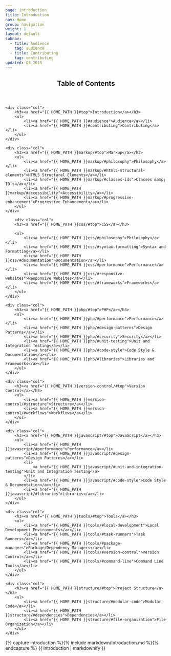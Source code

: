 ```yaml
---
page: introduction
title: Introduction
nav: Home
group: navigation
weight: 1
layout: default
subnav:
  - title: Audience
    tag: audience
  - title: Contributing
    tag: contributing
updated: Q3 2015
---
```


<div class="toc">
	<header>
		<h2>Table of Contents</h2>
	</header>

	<div class="col">
		<h3><a href="{{ HOME_PATH }}#top">Introduction</a></h3>
		<ul>
			<li><a href="{{ HOME_PATH }}#audience">Audience</a></li>
			<li><a href="{{ HOME_PATH }}#contributing">Contributing</a></li>
		</ul>
	</div>

    <div class="col">
		<h3><a href="{{ HOME_PATH }}markup/#top">Markup</a></h3>
		<ul>
			<li><a href="{{ HOME_PATH }}markup/#philosophy">Philosophy</a></li>
			<li><a href="{{ HOME_PATH }}markup/#html5-structural-elements">HTML5 Structural Elements</a></li>
			<li><a href="{{ HOME_PATH }}markup/#classes-ids">Classes &amp; ID's</a></li>
			<li><a href="{{ HOME_PATH }}markup/#accessibility">Accessibility</a></li>
			<li><a href="{{ HOME_PATH }}markup/#progressive-enhancement">Progressive Enhancement</a></li>
		</ul>
	</div>

	    <div class="col">
  		<h3><a href="{{ HOME_PATH }}css/#top">CSS</a></h3>

  		<ul>
  			<li><a href="{{ HOME_PATH }}css/#philosophy">Philosophy</a></li>
  			<li><a href="{{ HOME_PATH }}css/#syntax-formatting">Syntax and Formatting</a></li>
  			<li><a href="{{ HOME_PATH }}css/#documentation">Documentation</a></li>
  			<li><a href="{{ HOME_PATH }}css/#performance">Performance</a></li>
  			<li><a href="{{ HOME_PATH }}css/#responsive-websites">Responsive Websites</a></li>
  			<li><a href="{{ HOME_PATH }}css/#frameworks">Frameworks</a></li>
  		</ul>
  	</div>

	<div class="col">
		<h3><a href="{{ HOME_PATH }}php/#top">PHP</a></h3>
		<ul>
			<li><a href="{{ HOME_PATH }}php/#performance">Performance</a></li>
			<li><a href="{{ HOME_PATH }}php/#design-patterns">Design Patterns</a></li>
			<li><a href="{{ HOME_PATH }}php/#security">Security</a></li>
			<li><a href="{{ HOME_PATH }}php/#unit-testing">Unit and Integration Testing</a></li>
			<li><a href="{{ HOME_PATH }}php/#code-style">Code Style & Documentation</a></li>
			<li><a href="{{ HOME_PATH }}php/#libraries">Libraries and Frameworks</a></li>
		</ul>
	</div>

	<div class="col">
		<h3><a href="{{ HOME_PATH }}version-control/#top">Version Control</a></h3>
		<ul>
			<li><a href="{{ HOME_PATH }}version-control/#structure">Structure</a></li>
			<li><a href="{{ HOME_PATH }}version-control/#workflows">Workflows</a></li>
		</ul>
	</div>

	<div class="col">
		<h3><a href="{{ HOME_PATH }}javascript/#top">JavaScript</a></h3>
		<ul>
			<li><a href="{{ HOME_PATH }}javascript/#performance">Performance</a></li>
			<li><a href="{{ HOME_PATH }}javascript/#design-patterns">Design Patterns</a></li>
			<li>
				<a href="{{ HOME_PATH }}javascript/#unit-and-integration-testing">Unit and Integration Testing</a>
			</li>
			<li><a href="{{ HOME_PATH }}javascript/#code-style">Code Style & Documentation</a></li>
			<li><a href="{{ HOME_PATH }}javascript/#libraries">Libraries</a></li>
		</ul>
	</div>

	<div class="col">
		<h3><a href="{{ HOME_PATH }}tools/#top">Tools</a></h3>
		<ul>
			<li><a href="{{ HOME_PATH }}tools/#local-development">Local Development Environments</a></li>
			<li><a href="{{ HOME_PATH }}tools/#task-runners">Task Runners</a></li>
			<li><a href="{{ HOME_PATH }}tools/#package-managers">Package/Dependency Managers</a></li>
			<li><a href="{{ HOME_PATH }}tools/#version-control">Version Control</a></li>
			<li><a href="{{ HOME_PATH }}tools/#command-line">Command Line Tools</a></li>
		</ul>
	</div>

	<div class="col">
		<h3><a href="{{ HOME_PATH }}structure/#top">Project Structure</a></h3>
		<ul>
			<li><a href="{{ HOME_PATH }}structure/#modular-code">Modular Code</a></li>
			<li><a href="{{ HOME_PATH }}structure/#dependencies">Dependencies</a></li>
			<li><a href="{{ HOME_PATH }}structure/#file-organization">File Organization</a></li>
		</ul>
	</div>

</div>

<div class="docs-section">
		{% capture introduction %}{% include markdown/Introduction.md %}{% endcapture %}
		{{ introduction | markdownify }}
</div>
